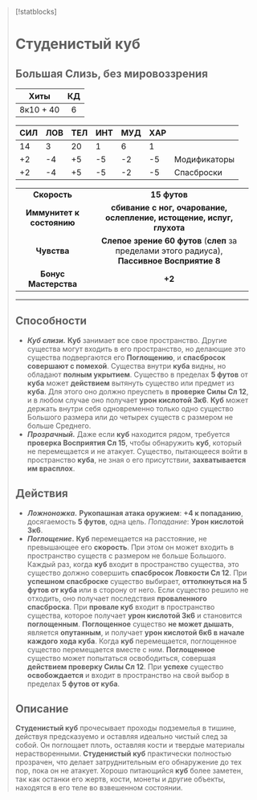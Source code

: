 > [!statblocks]
> # Студенистый куб
>Большая Слизь, без мировоззрения
>---
>| Хиты | КД |
>| :---: | :---: |
>| 8к10 + 40 | 6 |
>
>| **СИЛ** | **ЛОВ** | **ТЕЛ** | **ИНТ** | **МУД** | **ХАР** | |
>| ------ | ------- | ------ | ------ | ------- | ------ | ------ |
>| 14 | 3 | 20 | 1 | 6 | 1 | |
>| +2 | -4 | +5 | -5 | -2 | -5 | Модификаторы |
>| +2 | -4 | +5 | -5 | -2 | -5 | Спасброски |
>
>| | |
>| :---: | :---: |
>| **Скорость** | **15 футов** |
>| **Иммунитет к состоянию** | **сбивание с ног, очарование, ослепление, истощение, испуг, глухота** |
>| **Чувства** | **Слепое зрение 60 футов** (**слеп** за пределами этого радиуса), **Пассивное Восприятие 8** |
>| **Бонус Мастерства** | **+2** |
>---
>## Способности
>- **_Куб слизи._** **Куб** занимает все свое пространство. Другие существа могут входить в его пространство, но делающие это существа подвергаются его **Поглощению**, и **спасбросок совершают с помехой**.
>  Существа внутри **куба** видны, но обладают **полным укрытием**.
>  Существо в пределах **5 футов** от **куба** может **действием** вытянуть существо или предмет из **куба**. Для этого оно должно преуспеть в **проверке Силы Сл 12**, и в любом случае оно получает **урон кислотой 3к6**.
>  **Куб** может держать внутри себя одновременно только одно существо Большого размера или до четырех существ с размером не больше Среднего.
>- _**Прозрачный.**_ Даже если **куб** находится рядом, требуется **проверка Восприятия Сл 15**, чтобы обнаружить **куб**, который не перемещается и не атакует. Существо, пытающееся войти в пространство **куба**, не зная о его присутствии, **захватывается им врасплох**.
> ## Действия
>- _**Ложноножка.**_ **Рукопашная атака оружием**: **+4 к попаданию**, досягаемость **5 футов**, одна цель. _Попадание_: **Урон кислотой 3к6**.
>- **_Поглощение_.** **Куб** перемещается на расстояние, не превышающее его **скорость**. При этом он может входить в пространство существ с размером не больше Большого. Каждый раз, когда **куб** входит в пространство существа, это существо должно совершить **спасбросок Ловкости Сл 12**.
>   При **успешном спасброске** существо выбирает, **оттолкнуться на 5 футов от куба** или в сторону от него. Если существо решило не отходить, оно получает последствия **проваленного спасброска**.
>   При **провале куб** входит в пространство существа, которое получает **урон кислотой 3к6** и становится **поглощенным**. **Поглощенное** существо **не может дышать**, является **опутанным**, и получает **урон кислотой 6к6 в начале каждого хода куба**. Когда **куб** перемещается, поглощенное существо перемещается вместе с ним.
>   **Поглощенное** существо может попытаться освободиться, совершая **действием проверку Силы Сл 12**. При **успехе** существо **освобождается** и входит в пространство на свой выбор в пределах **5 футов от куба**.
> ## Описание
> **Студенистый куб** прочесывает проходы подземелья в тишине, действуя предсказуемо и оставляя идеально чистый след за собой. Он поглощает плоть, оставляя кости и твердые материалы нерастворенными.
> **Студенистый куб** практически полностью прозрачен, что делает затруднительным его обнаружение до тех пор, пока он не атакует. Хорошо питающийся **куб** более заметен, так как останки его жертв, кости, монеты и другие объекты, находятся в его теле во взвешенном состоянии.